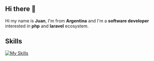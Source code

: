 ## Hi there 👋

Hi my name is **Juan**, I'm from **Argentina** and I'm a **software developer** interested in **php** and **laravel** ecosystem.

## Skills

[![My Skills](https://skillicons.dev/icons?i=php,laravel,postgres,bash,docker,linux)](https://skillicons.dev)


<!--
**juanfnbs/juanfnbs** is a ✨ _special_ ✨ repository because its `README.md` (this file) appears on your GitHub profile.

Here are some ideas to get you started:

- 🔭 I’m currently working on ...
- 🌱 I’m currently learning ...
- 👯 I’m looking to collaborate on ...
- 🤔 I’m looking for help with ...
- 💬 Ask me about ...
- 📫 How to reach me: ...
- 😄 Pronouns: ...
- ⚡ Fun fact: ...
-->
